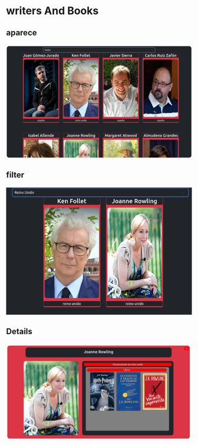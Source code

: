 # writers And Books

## aparece
### <img src = "./image/fullScreem.png">

## filter
### <img src = "./image/Fillter.png">

## Details
### <img src = "./image/Detail.png">
